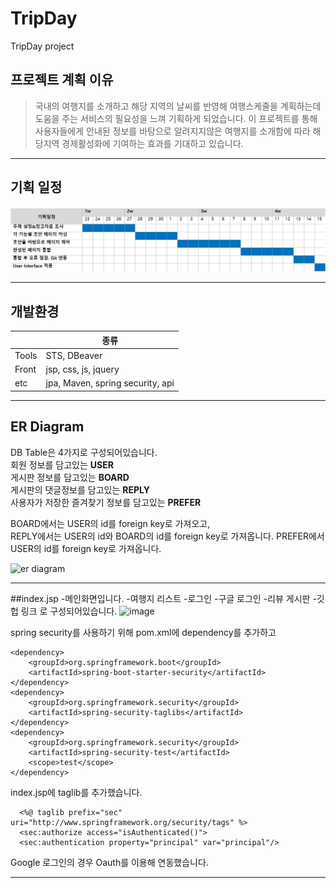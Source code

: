 # TripDay
TripDay project


## 프로젝트 계획 이유
> 국내의 여행지를 소개하고 해당 지역의 날씨를 반영해 여행스케줄을 계획하는데 도움을 주는 서비스의 필요성을 느껴 기획하게 되었습니다.
> 이 프로젝트를 통해 사용자들에게 안내된 정보를 바탕으로 알려지지않은 여행지를 소개함에 따라 해당지역 경제활성화에 기여하는 효과를 기대하고 있습니다.

----------------------------
## 기획 일정
![기획일정](https://github.com/GagaKor/teamProject-TripDay-API/blob/master/%EA%B7%B8%EB%A6%BC1.jpg)


--------------------------
## 개발환경
||종류|
|------|--------|
|Tools| STS, DBeaver|
|Front| jsp, css, js, jquery|
|etc| jpa, Maven, spring security, api|

---------------------------
## ER Diagram
DB Table은 4가지로 구성되어있습니다.  
회원 정보를 담고있는 **USER**  
게시판 정보를 담고있는 **BOARD**   
게시판의 댓글정보를 담고있는 **REPLY**  
사용자가 저장한 즐겨찾기 정보를 담고있는 **PREFER**  

BOARD에서는 USER의 id를 foreign key로 가져오고,  
REPLY에서는 USER의 id와 BOARD의 id를 foreign key로 가져옵니다. 
PREFER에서 USER의 id를 foreign key로 가져옵니다.  

![er diagram](https://user-images.githubusercontent.com/87305963/125576492-6fa13206-aa5e-4172-a41e-f7a64d2c47bd.JPG)


------------------------
##index.jsp
-메인화면입니다.
  -여행지 리스트
  -로그인
  -구글 로그인
  -리뷰 게시판
  -깃헙 링크
로 구성되어있습니다.
![image](https://user-images.githubusercontent.com/87305963/125579471-c2c93903-fb5c-4c07-a178-7c697b989e61.png)


spring security를 사용하기 위해 pom.xml에 dependency를 추가하고
  
    <dependency>
        <groupId>org.springframework.boot</groupId>
        <artifactId>spring-boot-starter-security</artifactId>
    </dependency>
    <dependency>
        <groupId>org.springframework.security</groupId>
        <artifactId>spring-security-taglibs</artifactId>
    </dependency>
    <dependency>
        <groupId>org.springframework.security</groupId>
        <artifactId>spring-security-test</artifactId>
        <scope>test</scope>
    </dependency>

index.jsp에 taglib를 추가했습니다.

      <%@ taglib prefix="sec" uri="http://www.springframework.org/security/tags" %>
      <sec:authorize access="isAuthenticated()">
      <sec:authentication property="principal" var="principal"/>
      
Google 로그인의 경우 Oauth를 이용해 연동했습니다.

------------------------------------

